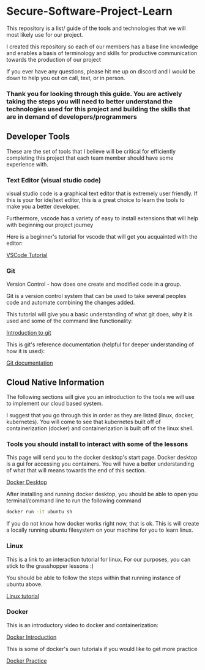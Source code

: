 # Secure-Software-Project-Learn

This repository is a list/ guide of the tools and technologies that we will most likely use for our project.

I created this repository so each of our members has a base line knowledge and enables a basis of terminology and skills for productive communication towards the production of our project

If you ever have any questions, please hit me up on discord and I would be down to help you out on call, text, or in person.

### Thank you for looking through this guide. You are actively taking the steps you will need to better understand the technologies used for this project and building the skills that are in demand of developers/programmers

## Developer Tools

These are the set of tools that I believe will be critical for efficiently completing this project that each team member should have some experience with.

### Text Editor (visual studio code)

visual studio code is a graphical text editor that is extremely user friendly. If this is your for ide/text editor, this is a great choice to learn the tools to make you a better developer.

Furthermore, vscode has a variety of easy to install extensions that will help with beginning our project journey

Here is a beginner's tutorial for vscode that will get you acquainted with the editor:

[VSCode Tutorial][vscode_tutorial]

### Git

Version Control - how does one create and modified code in a group.

Git is a version control system that can be used to take several peoples code and automate combining the changes added.

This tutorial will give you a basic understanding of what git does, why it is used and some of the command line functionality:

[Introduction to git][git_intro_link]

This is git's reference documentation (helpful for deeper understanding of how it is used):

[Git documentation][git_documentation]

## Cloud Native Information

The following sections will give you an introduction to the tools we will use to implement our cloud based system.

I suggest that you go through this in order as they are listed (linux, docker, kubernetes). You will come to see that kubernetes built off of containerization (docker) and containerization is built off of the linux shell.

### Tools you should install to interact with some of the lessons

This page will send you to the docker desktop's start page. Docker desktop is a gui for accessing you containers. You will have a better understanding of what that will means towards the end of this section.

[Docker Desktop][docker_desktop]

After installing and running docker desktop, you should be able to open you terminal/command line to run the following command

```bash
docker run -it ubuntu sh
```

If you do not know how docker works right now, that is ok. This is will create a locally running ubuntu filesystem on your machine for you to learn linux.

### Linux

This is a link to an interaction tutorial for linux. For our purposes, you can stick to the grasshopper lessons :)

You should be able to follow the steps within that running instance of ubuntu above.

[Linux tutorial][linux_tutorial]

### Docker

This is an introductory video to docker and containerization:

[Docker Introduction][docker_introduction]

This is some of docker's own tutorials if you would like to get more practice

[Docker Practice][docker_practice]

[vscode_tutorial]: https://www.youtube.com/watch?v=VqCgcpAypFQ
[git_intro_link]: https://www.freecodecamp.org/news/what-is-git-and-how-to-use-it-c341b049ae61/
[git_documentation]: https://git-scm.com/docs
[linux_tutorial]: https://linuxjourney.com/
[docker_introduction]: https://www.youtube.com/results?search_query=Docker%20containerization%20explained

[docker_desktop]: [https://docs.docker.com/desktop/]
[docker_practice]: https://docs.docker.com/get-started/introduction/
